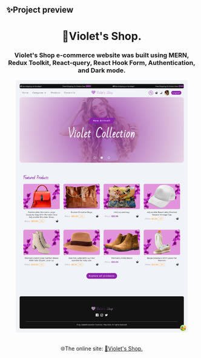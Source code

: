 ## ✨Project preview

<h1 align=center>💜Violet's Shop.</h1>

<h3 align="center">
Violet's Shop e-commerce website was built using MERN, Redux Toolkit, React-query, React Hook Form, Authentication, and Dark mode.
</h3>

<div align=center>
<img src="/uploads/violetshop.png"  width="90%"/>
</div>

<br/>

<p align=center>🌐The online site: <a href="https://violet-shop.onrender.com" target="_blank">💜Violet's Shop.</a></p>

</br>
